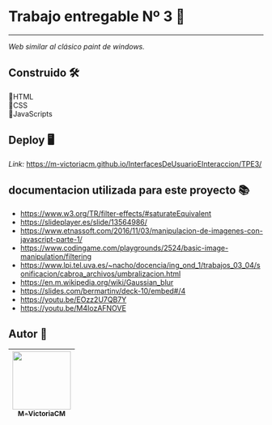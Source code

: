 # Trabajo entregable Nº 3 🚀
---
_Web similar al clásico paint de windows._

## Construido 🛠️
📍HTML <br>
📍CSS <br>
📍JavaScripts <br>

## Deploy 🖥️
_Link:_ https://m-victoriacm.github.io/InterfacesDeUsuarioEInteraccion/TPE3/

## documentacion utilizada para este proyecto 📚

- https://www.w3.org/TR/filter-effects/#saturateEquivalent <br>
- https://slideplayer.es/slide/13564986/ <br>
- https://www.etnassoft.com/2016/11/03/manipulacion-de-imagenes-con-javascript-parte-1/ <br>
- https://www.codingame.com/playgrounds/2524/basic-image-manipulation/filtering <br>
- https://www.lpi.tel.uva.es/~nacho/docencia/ing_ond_1/trabajos_03_04/sonificacion/cabroa_archivos/umbralizacion.html <br>
- https://en.m.wikipedia.org/wiki/Gaussian_blur <br>
- https://slides.com/bermartinv/deck-10/embed#/4 <br>
- https://youtu.be/EOzz2U7QB7Y <br>
- https://youtu.be/M4IozAFNOVE <br>

## Autor 📝
|  [<img src="https://avatars.githubusercontent.com/u/70769530?v=4" width=115><br><sub>M-VictoriaCM</sub>](https://github.com/M-VictoriaCM) |
| :---: |
